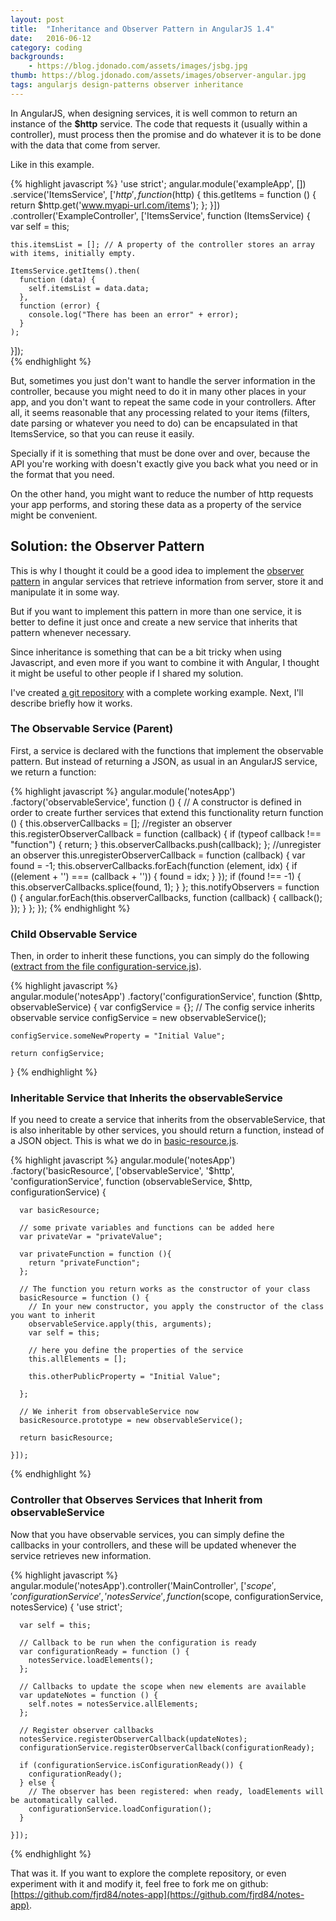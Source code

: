 ```yaml
---
layout: post
title:  "Inheritance and Observer Pattern in AngularJS 1.4"
date:   2016-06-12
category: coding
backgrounds:
    - https://blog.jdonado.com/assets/images/jsbg.jpg
thumb: https://blog.jdonado.com/assets/images/observer-angular.jpg
tags: angularjs design-patterns observer inheritance 
---
```


In AngularJS, when designing services, it is well common to return an instance of the **$http** service. The code that requests it (usually within a controller), must process then the promise and do whatever it is to be done with the data that come from server.

Like in this example.

{% highlight javascript %}
'use strict';
angular.module('exampleApp', [])
  .service('ItemsService', ['$http', function ($http) {
    this.getItems = function () {
      return $http.get('www.myapi-url.com/items');
    };
  }])
  .controller('ExampleController', ['ItemsService', function (ItemsService) {
    var self = this;

    this.itemsList = []; // A property of the controller stores an array with items, initially empty.

    ItemsService.getItems().then(
      function (data) {
        self.itemsList = data.data;
      },
      function (error) {
        console.log("There has been an error" + error);
      }
    );
  }]);            
{% endhighlight %}            

        
But, sometimes you just don't want to handle the server information in the controller, because you might need to do it in many other places in your app, and you don't want to repeat the same code in your controllers. After all, it seems reasonable that any processing related to your items (filters, date parsing or whatever you need to do) can be encapsulated in that ItemsService, so that you can reuse it easily.

Specially if it is something that must be done over and over, because the API you're working with doesn't exactly give you back what you need or in the format that you need.

On the other hand, you might want to reduce the number of http requests your app performs, and storing these data as a property of the service might be convenient.

## Solution: the Observer Pattern

This is why I thought it could be a good idea to implement the [observer pattern](https://en.wikipedia.org/wiki/Observer_pattern) in angular services that retrieve information from server, store it and manipulate it in some way.

But if you want to implement this pattern in more than one service, it is better to define it just once and create a new service that inherits that pattern whenever necessary.

Since inheritance is something that can be a bit tricky when using Javascript, and even more if you want to combine it with Angular, I thought it might be useful to other people if I shared my solution.

I've created [a git repository](https://github.com/fjrd84/notes-app) with a complete working example. Next, I'll describe briefly how it works.

### The Observable Service (Parent)

First, a service is declared with the functions that implement the observable pattern. But instead of returning a JSON, as usual in an AngularJS service, we return a function:

{% highlight javascript %}
angular.module('notesApp')
  .factory('observableService', function () {
    // A constructor is defined in order to create further services that extend this functionality
    return function () {
      this.observerCallbacks = [];
      //register an observer
      this.registerObserverCallback = function (callback) {
        if (typeof callback !== "function") {
          return;
        }
        this.observerCallbacks.push(callback);
      };
      //unregister an observer
      this.unregisterObserverCallback = function (callback) {
        var found = -1;
        this.observerCallbacks.forEach(function (element, idx) {
          if ((element + '') === (callback + '')) {
            found = idx;
          }
        });
        if (found !== -1) {
          this.observerCallbacks.splice(found, 1);
        }
      };
      this.notifyObservers = function () {
        angular.forEach(this.observerCallbacks, function (callback) {
          callback();
        });
      }
    };
  });
{% endhighlight %}
    
### Child Observable Service

Then, in order to inherit these functions, you can simply do the following ([extract from the file configuration-service.js](https://github.com/fjrd84/notes-app/blob/master/app/scripts/services/configuration-service.js)).

{% highlight javascript %}    
angular.module('notesApp')
  .factory('configurationService', function ($http, observableService) {
    var configService = {};
    // The config service inherits observable service
    configService = new observableService();

    configService.someNewProperty = "Initial Value";

    return configService;

  }
{% endhighlight %}
    
### Inheritable Service that Inherits the observableService

If you need to create a service that inherits from the observableService, that is also inheritable by other services, you should return a function, instead of a JSON object. This is what we do in [basic-resource.js](https://github.com/fjrd84/notes-app/blob/master/app/scripts/services/basic-resource.js).

{% highlight javascript %}
angular.module('notesApp')
  .factory('basicResource', ['observableService', '$http', 'configurationService',
    function (observableService, $http, configurationService) {

      var basicResource;

      // some private variables and functions can be added here
      var privateVar = "privateValue";

      var privateFunction = function (){
        return "privateFunction";
      };

      // The function you return works as the constructor of your class
      basicResource = function () {
        // In your new constructor, you apply the constructor of the class you want to inherit
        observableService.apply(this, arguments);
        var self = this;

        // here you define the properties of the service
        this.allElements = [];

        this.otherPublicProperty = "Initial Value";

      };

      // We inherit from observableService now
      basicResource.prototype = new observableService();

      return basicResource;

    }]);
{% endhighlight %}
 
### Controller that Observes Services that Inherit from observableService

Now that you have observable services, you can simply define the callbacks in your controllers, and these will be updated whenever the service retrieves new information.

{% highlight javascript %}
 angular.module('notesApp').controller('MainController',
  ['$scope', 'configurationService', 'notesService',
    function ($scope, configurationService, notesService) {
      'use strict';

      var self = this;

      // Callback to be run when the configuration is ready
      var configurationReady = function () {
        notesService.loadElements();
      };

      // Callbacks to update the scope when new elements are available
      var updateNotes = function () {
        self.notes = notesService.allElements;
      };

      // Register observer callbacks
      notesService.registerObserverCallback(updateNotes);
      configurationService.registerObserverCallback(configurationReady);

      if (configurationService.isConfigurationReady()) {
        configurationReady();
      } else {
        // The observer has been registered: when ready, loadElements will be automatically called.
        configurationService.loadConfiguration();
      }

    }]);
{% endhighlight %}

That was it. If you want to explore the complete repository, or even experiment with it and modify it, feel free to fork me on github: [https://github.com/fjrd84/notes-app](https://github.com/fjrd84/notes-app).
